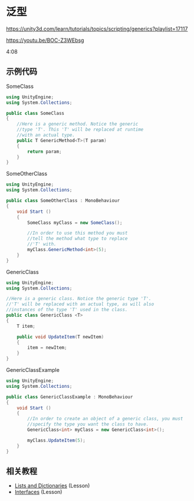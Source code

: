 # 泛型

https://unity3d.com/learn/tutorials/topics/scripting/generics?playlist=17117

https://youtu.be/BOC-Z3WEbsg

4:08

## 示例代码

SomeClass

```cs
using UnityEngine;
using System.Collections;

public class SomeClass
{
    //Here is a generic method. Notice the generic
    //type 'T'. This 'T' will be replaced at runtime
    //with an actual type. 
    public T GenericMethod<T>(T param)
    {
        return param;
    }
}
```

SomeOtherClass

```cs
using UnityEngine;
using System.Collections;

public class SomeOtherClass : MonoBehaviour
{
    void Start ()
    {
        SomeClass myClass = new SomeClass();

        //In order to use this method you must
        //tell the method what type to replace
        //'T' with.
        myClass.GenericMethod<int>(5);
    }
}
```

GenericClass

```cs
using UnityEngine;
using System.Collections;

//Here is a generic class. Notice the generic type 'T'.
//'T' will be replaced with an actual type, as will also 
//instances of the type 'T' used in the class.
public class GenericClass <T>
{
    T item;

    public void UpdateItem(T newItem)
    {
        item = newItem;
    }
}
```

GenericClassExample

```cs
using UnityEngine;
using System.Collections;

public class GenericClassExample : MonoBehaviour 
{
    void Start ()
    {
        //In order to create an object of a generic class, you must
        //specify the type you want the class to have.
        GenericClass<int> myClass = new GenericClass<int>();

        myClass.UpdateItem(5);
    }
}
```


## 相关教程

* [Lists and Dictionaries](https://unity3d.com/learn/tutorials/modules/intermediate/scripting/lists-and-dictionaries) (Lesson)
* [Interfaces](https://unity3d.com/learn/tutorials/topics/scripting/interfaces) (Lesson)